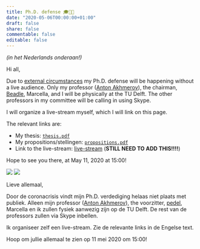 ```yaml
---
title: Ph.D. defense 🎓👨‍🎓
date: "2020-05-06T00:00:00+01:00"
draft: false
share: false
commentable: false
editable: false
---
```


*(in het Nederlands onderaan!)*

Hi all,

Due to [external circumstances](https://lmgtfy.com/?q=corona+crisis) my Ph.D. defense will be happening without a live audience.
Only my professor ([Anton Akhmerov](https://antonakhmerov.org/)), the chairman, [Beadle](https://en.wikipedia.org/wiki/Bedel), Marcella, and I will be physically at the TU Delft.
The other professors in my committee will be calling in using Skype.

I will organize a live-stream myself, which I will link on this page.

The relevant links are:

- My thesis: [`thesis.pdf`](http://files.nijho.lt/thesis.pdf)
- My propositions/stellingen: [`propositions.pdf`](http://files.nijho.lt/propositions.pdf)
- Link to the live-stream: [live-stream](https://www.youtube.com/watch?v=oHg5SJYRHA0) (**STILL NEED TO ADD THIS!!!!**)

Hope to see you there, at May 11, 2020 at 15:00!

![](https://github.com/basnijholt/thesis-cover/raw/master/images/close-up.jpg)
![](https://github.com/basnijholt/thesis-cover/raw/master/images/theses.jpg)


Lieve allemaal,

Door de coronacrisis vindt mijn Ph.D. verdediging helaas niet plaats met publiek.
Alleen mijn professor ([Anton Akhmerov](https://antonakhmerov.org/)), the voorzitter, [pedel](https://nl.wikipedia.org/wiki/Pedel), Marcella en ik zullen fysiek aanwezig zijn op de TU Delft.
De rest van de professors zullen via Skype inbellen.

Ik organiseer zelf een live-stream. Zie de relevante links in de Engelse text.

Hoop om jullie allemaal te zien op 11 mei 2020 om 15:00!
